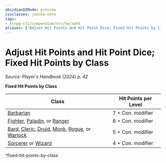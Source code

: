 ```yaml
---
obsidianUIMode: preview
cssclasses: json5e-note
tags:
- ttrpg-cli/compendium/src/5e/xphb
aliases: ["Adjust Hit Points and Hit Point Dice; Fixed Hit Points by Class"]
---
```

# Adjust Hit Points and Hit Point Dice; Fixed Hit Points by Class
*Source: Player's Handbook (2024) p. 42* 

**Fixed Hit Points by Class**

| Class | Hit Points per Level |
|-------|----------------------|
| [Barbarian](Barbarian.md) | 7 + Con. modifier |
| [Fighter](2-Mechanics/CLI/classes/fighter-xphb.md), [Paladin](2-Mechanics/CLI/classes/paladin-xphb.md), or [Ranger](2-Mechanics/CLI/classes/ranger-xphb.md) | 6 + Con. modifier |
| [Bard](2-Mechanics/CLI/classes/bard-xphb.md), [Cleric](2-Mechanics/CLI/classes/cleric-xphb.md), [Druid](2-Mechanics/CLI/classes/druid-xphb.md), [Monk](2-Mechanics/CLI/classes/monk-xphb.md), [Rogue](2-Mechanics/CLI/classes/rogue-xphb.md), or [Warlock](2-Mechanics/CLI/classes/warlock-xphb.md) | 5 + Con. modifier |
| [Sorcerer](2-Mechanics/CLI/classes/sorcerer-xphb.md) or [Wizard](2-Mechanics/CLI/classes/wizard-xphb.md) | 4 + Con. modifier |
^fixed-hit-points-by-class